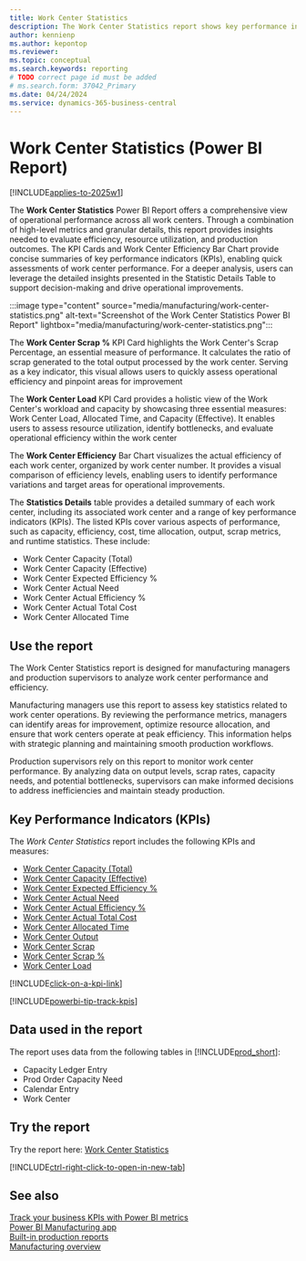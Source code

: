 ```yaml
---
title: Work Center Statistics
description: The Work Center Statistics report shows key performance indicators for each work center.
author: kennienp
ms.author: kepontop
ms.reviewer:
ms.topic: conceptual
ms.search.keywords: reporting
# TODO correct page id must be added
# ms.search.form: 37042_Primary 
ms.date: 04/24/2024
ms.service: dynamics-365-business-central
---
```


# Work Center Statistics (Power BI Report)

[!INCLUDE[applies-to-2025w1](includes/applies-to-2025w1.md)]

The **Work Center Statistics** Power BI Report offers a comprehensive view of operational performance across all work centers. Through a combination of high-level metrics and granular details, this report provides insights needed to evaluate efficiency, resource utilization, and production outcomes. The KPI Cards and Work Center Efficiency Bar Chart provide concise summaries of key performance indicators (KPIs), enabling quick assessments of work center performance. For a deeper analysis, users can leverage the detailed insights presented in the Statistic Details Table to support decision-making and drive operational improvements.

:::image type="content" source="media/manufacturing/work-center-statistics.png" alt-text="Screenshot of the Work Center Statistics Power BI Report" lightbox="media/manufacturing/work-center-statistics.png":::

The **Work Center Scrap %** KPI Card highlights the Work Center's Scrap Percentage, an essential measure of performance. It calculates the ratio of scrap generated to the total output processed by the work center. Serving as a key indicator, this visual allows users to quickly assess operational efficiency and pinpoint areas for improvement

The **Work Center Load** KPI Card provides a holistic view of the Work Center's workload and capacity by showcasing three essential measures: Work Center Load, Allocated Time, and Capacity (Effective). It enables users to assess resource utilization, identify bottlenecks, and evaluate operational efficiency within the work center

The **Work Center Efficiency** Bar Chart visualizes the actual efficiency of each work center, organized by work center number. It provides a visual comparison of efficiency levels, enabling users to identify performance variations and target areas for operational improvements.

The **Statistics Details** table provides a detailed summary of each work center, including its associated work center and a range of key performance indicators (KPIs). The listed KPIs cover various aspects of performance, such as capacity, efficiency, cost, time allocation, output, scrap metrics, and runtime statistics. These include:

- Work Center Capacity (Total)
- Work Center Capacity (Effective)
- Work Center Expected Efficiency %
- Work Center Actual Need
- Work Center Actual Efficiency %
- Work Center Actual Total Cost
- Work Center Allocated Time

## Use the report

The Work Center Statistics report is designed for manufacturing managers and production supervisors to analyze work center performance and efficiency.

Manufacturing managers use this report to assess key statistics related to work center operations. By reviewing the performance metrics, managers can identify areas for improvement, optimize resource allocation, and ensure that work centers operate at peak efficiency. This information helps with strategic planning and maintaining smooth production workflows.

Production supervisors rely on this report to monitor work center performance. By analyzing data on output levels, scrap rates, capacity needs, and potential bottlenecks, supervisors can make informed decisions to address inefficiencies and maintain steady production.

## Key Performance Indicators (KPIs)

The *Work Center Statistics* report includes the following KPIs and measures:

- [Work Center Capacity (Total)](manufacturing-powerbi-kpis.md#work-center-capacity-total)
- [Work Center Capacity (Effective)](manufacturing-powerbi-kpis.md#work-center-capacity-effective)
- [Work Center Expected Efficiency %](manufacturing-powerbi-kpis.md#work-center-expected-efficiency-percent)
- [Work Center Actual Need](manufacturing-powerbi-kpis.md#work-center-actual-need)
- [Work Center Actual Efficiency %](manufacturing-powerbi-kpis.md#work-center-actual-efficiency-percent)
- [Work Center Actual Total Cost](manufacturing-powerbi-kpis.md#work-center-actual-total-cost)
- [Work Center Allocated Time](manufacturing-powerbi-kpis.md#work-center-allocated-time)
- [Work Center Output](manufacturing-powerbi-kpis.md#work-center-output)
- [Work Center Scrap](manufacturing-powerbi-kpis.md#work-center-scrap)
- [Work Center Scrap %](manufacturing-powerbi-kpis.md#work-center-scrap-percent)
- [Work Center Load](manufacturing-powerbi-kpis.md#work-center-load)

[!INCLUDE[click-on-a-kpi-link](includes/click-on-a-kpi-link.md)]

[!INCLUDE[powerbi-tip-track-kpis](includes/powerbi-tip-track-kpis.md)]

## Data used in the report

The report uses data from the following tables in [!INCLUDE[prod_short](includes/prod_short.md)]:

- Capacity Ledger Entry
- Prod Order Capacity Need
- Calendar Entry
- Work Center
  
## Try the report

Try the report here: [Work Center Statistics](https://businesscentral.dynamics.com?page=)<!-- TODO Set page ID for link -->

[!INCLUDE[ctrl-right-click-to-open-in-new-tab](includes/ctrl-right-click-to-open-in-new-tab.md)]

## See also

[Track your business KPIs with Power BI metrics](track-kpis-with-power-bi-metrics.md)  
[Power BI Manufacturing app](manufacturing-powerbi-app.md)  
[Built-in production reports](production-reports.md)  
[Manufacturing overview](production-manage-manufacturing.md)
